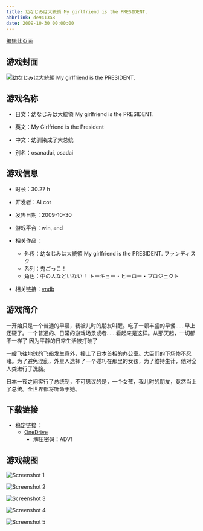 ```yaml
---
title: 幼なじみは大統領 My girlfriend is the PRESIDENT.
abbrlink: de9413a8
date: 2009-10-30 00:00:00
---
```

[编辑此页面](https://github.com/ACG-3/ADV3-source/blob/main/source/_posts/games/%E5%B9%BC%E3%81%AA%E3%81%98%E3%81%BF%E3%81%AF%E5%A4%A7%E7%B5%B1%E9%A0%98%20My%20girlfriend%20is%20the%20PRESIDENT.md)

## 游戏封面

![幼なじみは大統領 My girlfriend is the PRESIDENT.](https://pan.timero.xyz/onedrive/img_lib_001/%E5%B9%BC%E3%81%AA%E3%81%98%E3%81%BF%E3%81%AF%E5%A4%A7%E7%B5%B1%E9%A0%98%20My%20girlfriend%20is%20the%20PRESIDENT_cover.avif)


## 游戏名称

- 日文：幼なじみは大統領 My girlfriend is the PRESIDENT.
- 英文：My Girlfriend is the President
- 中文：幼驯染成了大总统

- 别名：osanadai, osadai


## 游戏信息

- 时长：30.27 h
- 开发者：ALcot
- 发售日期：2009-10-30
- 游戏平台：win, and
- 相关作品：
   - 外传：幼なじみは大統領 My girlfriend is the PRESIDENT. ファンディスク
   - 系列：鬼ごっこ！
   - 角色：中の人などいない！ トーキョー・ヒーロー・プロジェクト

- 相关链接：[vndb](https://vndb.org/v2622)


## 游戏简介

一开始只是一个普通的早晨，我被儿时的朋友叫醒。吃了一顿丰盛的早餐......早上还硬了。一个普通的、日常的游戏场景或者......看起来是这样。从那天起，一切都不一样了 因为平静的日常生活被打破了

一艘飞往地球的飞船发生意外，撞上了日本首相的办公室。大臣们的下场惨不忍睹。为了避免混乱，外星人选择了一个碰巧在那里的女孩，为了维持生计，他对全人类进行了洗脑。

日本一夜之间实行了总统制，不可思议的是，一个女孩，我儿时的朋友，竟然当上了总统。全世界都将听命于她。


## 下载链接

- 稳定链接：
    - [OneDrive](https://pan.timero.xyz/onedrive/adv_lib_001/%E5%B9%BC%E3%81%AA%E3%81%98%E3%81%BF%E3%81%AF%E5%A4%A7%E7%B5%B1%E9%A0%98%20My%20girlfriend%20is%20the%20PRESIDENT)
        - 解压密码：ADV!



## 游戏截图


![Screenshot 1](https://pan.timero.xyz/onedrive/img_lib_001/%E5%B9%BC%E3%81%AA%E3%81%98%E3%81%BF%E3%81%AF%E5%A4%A7%E7%B5%B1%E9%A0%98%20My%20girlfriend%20is%20the%20PRESIDENT_Screenshot_1.avif)

![Screenshot 2](https://pan.timero.xyz/onedrive/img_lib_001/%E5%B9%BC%E3%81%AA%E3%81%98%E3%81%BF%E3%81%AF%E5%A4%A7%E7%B5%B1%E9%A0%98%20My%20girlfriend%20is%20the%20PRESIDENT_Screenshot_2.avif)

![Screenshot 3](https://pan.timero.xyz/onedrive/img_lib_001/%E5%B9%BC%E3%81%AA%E3%81%98%E3%81%BF%E3%81%AF%E5%A4%A7%E7%B5%B1%E9%A0%98%20My%20girlfriend%20is%20the%20PRESIDENT_Screenshot_3.avif)

![Screenshot 4](https://pan.timero.xyz/onedrive/img_lib_001/%E5%B9%BC%E3%81%AA%E3%81%98%E3%81%BF%E3%81%AF%E5%A4%A7%E7%B5%B1%E9%A0%98%20My%20girlfriend%20is%20the%20PRESIDENT_Screenshot_4.avif)

![Screenshot 5](https://pan.timero.xyz/onedrive/img_lib_001/%E5%B9%BC%E3%81%AA%E3%81%98%E3%81%BF%E3%81%AF%E5%A4%A7%E7%B5%B1%E9%A0%98%20My%20girlfriend%20is%20the%20PRESIDENT_Screenshot_5.avif)

